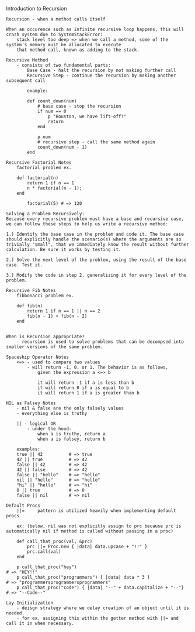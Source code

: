 Introduction to Recursion

    Recursion - when a method calls itself

    When an occurence such as infinite recursive loop happens, this will crash system due to SystemStackError: 
        stack level too deep => when we call a method, some of the system's memory must be allocated to execute 
        that method call, known as adding to the stack. 

    Recursive Method
        - consists of two fundamental parts:
            Base Case - halt the recursion by not making further call
            Recursive Step - continue the recursion by making another subsequent call

            example:

            def count_down(num)
                # base case - stop the recursion
                if num == 0
                    p "Houston, we have lift-off!"
                    return
                end

                p num
                # recursive step - call the same method again
                count_down(num - 1) 
            end

    Recursive Factorial Notes
        factorial problem ex.
        
        def factorial(n)
            return 1 if n == 1
            n * factorial(n - 1);
        end

            factorial(5) # => 120
    
    Solving a Problem Recursively:
    Because every recursive problem must have a base and recursive case, we can follow these steps to help us write a recursive method:

    1.) Identify the base case in the problem and code it. The base case should explicitly handle the scenario(s) where the arguments are so trivially "small", that we immediately know the result without further calculation. Be sure it works by testing it.
    
    2.) Solve the next level of the problem, using the result of the base case. Test it.

    3.) Modify the code in step 2, generalizing it for every level of the problem.

    Recursive Fib Notes
        fibbonacci problem ex.

        def fib(n)
            return 1 if n == 1 || n == 2
            fib(n - 1) + fib(n - 2)
        end


    When is Recursion appropriate?
        - recursion is used to solve problems that can be decompsed into smaller versions of the same problem.

    Spaceship Operator Notes
        <=> - used to compare two values
            - will return -1, 0, or 1. The behavior is as follows, 
                given the expression a <=> b

                it will return -1 if a is less than b
                it will return 0 if a is equal to b
                it will return 1 if a is greater than b

    NIL as Falsey Notes
        - nil & false are the only falsely values
        - everything else is truthy

        || - logical OR
            - under the hood:
                when a is truthy, return a
                when a is falsey, return b

        examples:
        true || 42          # => true
        42 || true          # => 42
        false || 42         # => 42
        42 || false         # => 42
        false || "hello"    # => "hello"
        nil || "hello"      # => "hello"
        "hi" || "hello"     # => "hi"
        0 || true           # => 0
        false || nil        # => nil

    Default Procs
        ||=     pattern is utilized heavily when implementing default procs.
        
        ex: (below, nil was not explicitly assign to prc because prc is automatically nil if method is called without passing in a proc)

        def call_that_proc(val, &prc)
            prc ||= Proc.new { |data| data.upcase + "!!" }
            prc.call(val)
        end

        p call_that_proc("hey")                                             # => "HEY!!"
        p call_that_proc("programmers") { |data| data * 3 }                 # => "programmersprogrammersprogrammers"
        p call_that_proc("code") { |data| "--" + data.capitalize + "--"}    # => "--Code--"

    Lay Initialization
        - deisgn strategy where we delay creation of an object until it is needed.
        - for ex. assigning this within the getter method with ||= and call it in when necessary.